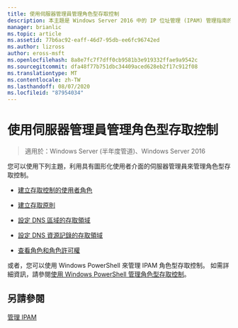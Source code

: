 ```yaml
---
title: 使用伺服器管理員管理角色型存取控制
description: 本主題是 Windows Server 2016 中的 IP 位址管理 (IPAM) 管理指南的一部分。
manager: brianlic
ms.topic: article
ms.assetid: 77b6ac92-eaff-46d7-95db-ee6fc96742ed
ms.author: lizross
author: eross-msft
ms.openlocfilehash: 8a8e7fc7f7dff0cb9581b3e919332ffae9a9542c
ms.sourcegitcommit: dfa48f77b751dbc34409aced628eb2f17c912f08
ms.translationtype: MT
ms.contentlocale: zh-TW
ms.lasthandoff: 08/07/2020
ms.locfileid: "87954034"
---
```

# <a name="manage-role-based-access-control-with-server-manager"></a>使用伺服器管理員管理角色型存取控制

>適用於：Windows Server (半年度管道)、Windows Server 2016

您可以使用下列主題，利用具有圖形化使用者介面的伺服器管理員來管理角色型存取控制。

-   [建立存取控制的使用者角色](../../technologies/ipam/Create-a-User-Role-for-Access-Control.md)

-   [建立存取原則](../../technologies/ipam/Create-an-Access-Policy.md)

-   [設定 DNS 區域的存取領域](../../technologies/ipam/Set-Access-Scope-for-a-DNS-Zone.md)

-   [設定 DNS 資源記錄的存取領域](../../technologies/ipam/Set-Access-Scope-for-DNS-Resource-Records.md)

-   [查看角色和角色許可權](../../technologies/ipam/View-Roles-and-Role-Permissions.md)

或者，您可以使用 Windows PowerShell 來管理 IPAM 角色型存取控制。 如需詳細資訊，請參閱[使用 Windows PowerShell 管理角色型存取控制](../../technologies/ipam/Manage-Role-Based-Access-Control-with-Windows-PowerShell.md)。

## <a name="see-also"></a>另請參閱
[管理 IPAM](Manage-IPAM.md)



